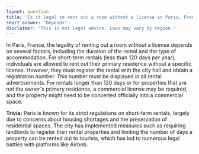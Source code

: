 ```yaml
---
layout: question
title: "Is it legal to rent out a room without a license in Paris, France?"
short_answer: "Depends"
disclaimer: "This is not legal advice. Laws may vary by region."
---
```


In Paris, France, the legality of renting out a room without a license depends on several factors, including the duration of the rental and the type of accommodation. For short-term rentals (less than 120 days per year), individuals are allowed to rent out their primary residence without a specific license. However, they must register the rental with the city hall and obtain a registration number. This number must be displayed in all rental advertisements. For rentals longer than 120 days or for properties that are not the owner's primary residence, a commercial license may be required, and the property might need to be converted officially into a commercial space.

**Trivia:** Paris is known for its strict regulations on short-term rentals, largely due to concerns about housing shortages and the preservation of residential spaces. The city has implemented measures such as requiring landlords to register their rental properties and limiting the number of days a property can be rented out to tourists, which has led to numerous legal battles with platforms like Airbnb.
